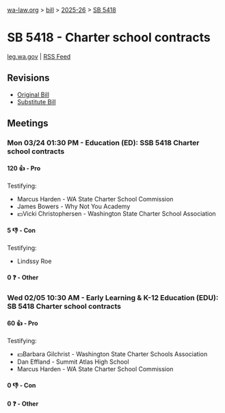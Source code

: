 [wa-law.org](/) > [bill](/bill/) > [2025-26](/bill/2025-26/) > [SB 5418](/bill/2025-26/sb/5418/)

# SB 5418 - Charter school contracts
[leg.wa.gov](https://app.leg.wa.gov/billsummary?BillNumber=5418&Year=2025&Initiative=false) | [RSS Feed](./rss.xml)

## Revisions
* [Original Bill](1/)
* [Substitute Bill](S/)

## Meetings
### Mon 03/24 01:30 PM - Education (ED): SSB 5418 Charter school contracts
#### 120 👍 - Pro
Testifying:
* Marcus Harden - WA State Charter School Commission
* James Bowers - Why Not You Academy
* 💵Vicki Christophersen - Washington State Charter School Association

#### 5 👎 - Con
Testifying:
* Lindssy Roe

#### 0 ❓ - Other

### Wed 02/05 10:30 AM - Early Learning & K-12 Education (EDU): SB 5418 Charter school contracts
#### 60 👍 - Pro
Testifying:
* 💵Barbara Gilchrist - Washington State Charter Schools Association
* Dan Effland - Summit Atlas High School
* Marcus Harden - WA State Charter School Commission

#### 0 👎 - Con

#### 0 ❓ - Other
